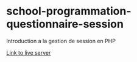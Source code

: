 # school-programmation-questionnaire-session

Introduction a la gestion de session en PHP

[Link to live server](https://saddektouati.site/schl/school-prgrmtn/questionnaire-session)
